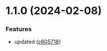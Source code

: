 # 1.1.0 (2024-02-08)


### Features

* updated ([c605718](https://github.com/manthanank/learn-mysql/commit/c605718abe42453368a4a5babe8666fa8e44c1b1))



